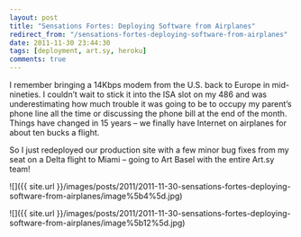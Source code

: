 ```yaml
---
layout: post
title: "Sensations Fortes: Deploying Software from Airplanes"
redirect_from: "/sensations-fortes-deploying-software-from-airplanes"
date: 2011-11-30 23:44:30
tags: [deployment, art.sy, heroku]
comments: true
---
```

I remember bringing a 14Kbps modem from the U.S. back to Europe in mid-nineties. I couldn’t wait to stick it into the ISA slot on my 486 and was underestimating how much trouble it was going to be to occupy my parent’s phone line all the time or discussing the phone bill at the end of the month. Things have changed in 15 years – we finally have Internet on airplanes for about ten bucks a flight.

So I just redeployed our production site with a few minor bug fixes from my seat on a Delta flight to Miami – going to Art Basel with the entire Art.sy team!

![]({{ site.url }}/images/posts/2011/2011-11-30-sensations-fortes-deploying-software-from-airplanes/image%5b4%5d.jpg)

![]({{ site.url }}/images/posts/2011/2011-11-30-sensations-fortes-deploying-software-from-airplanes/image%5b12%5d.jpg)
